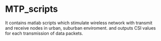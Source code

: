 # MTP_scripts
It contains matlab scripts which stimulate wireless network with transmit and receive nodes in urban, suburban enviroment. and outputs CSI values for each transmission of data packets.
